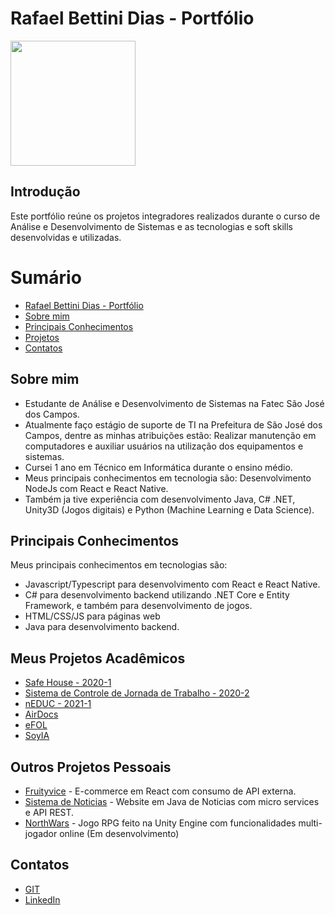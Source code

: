 # Rafael Bettini Dias - Portfólio
<img src="imagens/índice.png" width="200px"/>

## Introdução

Este portfólio reúne os projetos integradores realizados durante o curso de Análise e Desenvolvimento de Sistemas e as tecnologias e soft skills desenvolvidas e utilizadas.

# Sumário
- [Rafael Bettini Dias - Portfólio](#rafael-bettini-dias---portfólio)
- [Sobre mim](#sobre-mim)
- [Principais Conhecimentos](#principais-conhecimentos)
- [Projetos](#meus-projetos)
- [Contatos](#contatos)

## Sobre mim

* Estudante de Análise e Desenvolvimento de Sistemas na Fatec São José dos Campos. <br/>
* Atualmente faço estágio de suporte de TI na Prefeitura de São José dos Campos, dentre as minhas atribuições estão: Realizar manutenção em computadores e     auxiliar usuários na utilização dos equipamentos e sistemas. <br/>
* Cursei 1 ano em Técnico em Informática durante o ensino médio.<br/>
* Meus principais conhecimentos em tecnologia são:  Desenvolvimento NodeJs com React e React Native.<br/>
* Também ja tive experiência com desenvolvimento Java, C# .NET, Unity3D (Jogos digitais) e Python (Machine Learning e Data Science).<br/>


## Principais Conhecimentos
Meus principais conhecimentos em tecnologias são:
* Javascript/Typescript para desenvolvimento com React e React Native.
* C# para desenvolvimento backend utilizando .NET Core e Entity Framework, e também para desenvolvimento de jogos.
* HTML/CSS/JS para páginas web
* Java para desenvolvimento backend.
 
 
## Meus Projetos Acadêmicos
* [Safe House - 2020-1](https://github.com/Rafael-BD/Portifolio/blob/main/projetos/api-1.md)
* [Sistema de Controle de Jornada de Trabalho - 2020-2](https://github.com/Rafael-BD/Portifolio/blob/main/projetos/api-2.md)
* [nEDUC - 2021-1](https://github.com/Rafael-BD/Portifolio/blob/main/projetos/api-3.md)
* [AirDocs](https://github.com/Rafael-BD/Portifolio/blob/main/projetos/api-4.md)
* [eFOL](https://github.com/Rafael-BD/Portifolio/blob/main/projetos/api-5.md)
* [SoyIA](https://github.com/Rafael-BD/Portifolio/blob/main/projetos/api-6.md)

## Outros Projetos Pessoais
* [Fruityvice](https://github.com/Rafael-BD/Fruityvice) - E-commerce em React com consumo de API externa.
* [Sistema de Noticias](https://github.com/stars/Rafael-BD/lists/sistema-de-noticias) - Website em Java de Noticias com micro services e API REST.
* [NorthWars](https://github.com/Rafael-BD/North-Wars) - Jogo RPG feito na Unity Engine com funcionalidades multi-jogador online (Em desenvolvimento)


## Contatos
* [GIT](https://github.com/Rafael-BD)
* [LinkedIn](https://www.linkedin.com/in/rafael-b-990835209/)


